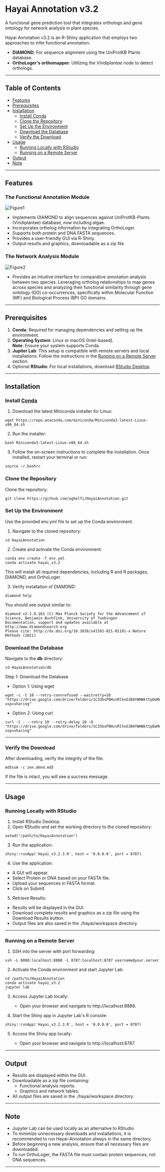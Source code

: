 # Hayai Annotation v3.2

A functional gene prediction tool that integrates orthologs and gene ontology for network analysis in plant species.

Hayai Annotation v3.2 is an R-Shiny application that employs two approaches to infer functional annotation:

- **DIAMOND**: For sequence alignment using the UniProtKB Plants database.
- **OrthoLoger's orthomapper**: Utilizing the *Viridiplantae* node to detect orthologs.

---

## Table of Contents

- [Features](#features)
- [Prerequisites](#prerequisites)
- [Installation](#installation)
  - [Install Conda](#install-conda)
  - [Clone the Repository](#clone-the-repository)
  - [Set Up the Environment](#set-up-the-environment)
  - [Download the Database](#download-the-database)
  - [Verify the Download](#verify-the-download)
- [Usage](#usage)
  - [Running Locally with RStudio](#running-locally-with-rstudio)
  - [Running on a Remote Server](#running-on-a-remote-server)
- [Output](#output)
- [Note](#note)

---

## Features

### The Functional Annotation Module

  ![Figure1](https://github.com/user-attachments/assets/f2c8c95c-0533-4370-bff7-fe96de82aebd)

  - Implements DIAMOND to align sequences against UniProtKB-Plants (Viridiplantae) database, now including algae.
  - Incorporates ortholog information by integrating OrthoLoger.
  - Supports both protein and DNA FASTA sequences.
  - Provides a user-friendly GUI via R-Shiny.
  - Output results and graphics, downloadable as a zip file.


### The Network Analysis Module

![Figure2](https://github.com/user-attachments/assets/72bdcadd-1d13-4b64-90f4-14bda4d3d2e0)


  - Provides an intuitive interface for comparative annotation analysis between two species. Leveraging ortholog relationships to map genes across species and analyzing their functional similarity through gene ontology (GO) co-occurrences, specifically within Molecular Function (MF) and Biological Process (BP) GO domains.

---

## Prerequisites

1. **Conda**: Required for managing dependencies and setting up the environment.
2. **Operating System**: Linux or macOS (Intel-based).  
   **Note**: Ensure your system supports Conda.
3. **Jupiter Lab**: This setup is compatible with remote servers and local installations: Follow the instructions in the [Running on a Remote Server](#running-on-a-remote-server) section.
4. Optional **RStudio**: For local installations, download [RStudio Desktop](https://posit.co/download/rstudio-desktop/).
   
   

---

## Installation

### Install [Conda](https://docs.anaconda.com/miniconda/install/)

1. Download the latest Miniconda installer for Linux:

```
wget https://repo.anaconda.com/miniconda/Miniconda3-latest-Linux-x86_64.sh
```
2. Run the installer:
```
bash Miniconda3-latest-Linux-x86_64.sh
```
3. Follow the on-screen instructions to complete the installation. Once installed, restart your terminal or run:

```
source ~/.bashrc
```
### Clone the Repository
Clone the repository:
```
git clone https://github.com/aghelfi/HayaiAnnotation.git
```
### Set Up the Environment
Use the provided env.yml file to set up the Conda environment.

1. Navigate to the cloned repository:
```
cd HayaiAnnotation
```
2. Create and activate the Conda environment:
```
conda env create -f env.yml
conda activate hayai_v3.2
```
This will install all required dependencies, including R and R packages, DIAMOND, and OrthoLoger.

3. Verify installation of DIAMOND:
```
diamond help
```
You should see output similar to:
```
diamond v2.1.9.163 (C) Max Planck Society for the Advancement of Science, Benjamin Buchfink, University of Tuebingen
Documentation, support and updates available at http://www.diamondsearch.org
Please cite: http://dx.doi.org/10.1038/s41592-021-01101-x Nature Methods (2021)
```
### Download the Database
Navigate to the **db** directory:
```
cd HayaiAnnotation/db
```
Step 1: Download the Database

  - Option 1: Using wget
```
wget -c -t 10 --retry-connrefused --waitretry=10 "https://drive.google.com/drive/folders/1C33bsP8HvsRlhsOJB4YWHWkttpDwMqNw?usp=sharing"
```
  - Option 2: Using curl
```
curl -C - --retry 10 --retry-delay 10 -O "https://drive.google.com/drive/folders/1C33bsP8HvsRlhsOJB4YWHWkttpDwMqNw?usp=sharing"
```

---
### Verify the Download
After downloading, verify the integrity of the file:
```
md5sum -c zen.dmnd.md5
```
If the file is intact, you will see a success message.

---

## Usage

### Running Locally with RStudio

1. Install RStudio Desktop.
2. Open RStudio and set the working directory to the cloned repository:
```
setwd("/path/to/HayaiAnnotation")
```
3. Run the application:
```
shiny::runApp('Hayai_v3.2.3.R', host = '0.0.0.0', port = 8787)
```
4. Use the application:

  - A GUI will appear.
  - Select Protein or DNA based on your FASTA file.
  - Upload your sequences in FASTA format.
  - Click on Submit.

5. Retrieve Results:
   
  - Results will be displayed in the GUI.
  - Download complete results and graphics as a zip file using the Download Results button.
  - Output files are also saved in the ./hayai/workspace directory.

---

### Running on a Remote Server

1. SSH into the server with port forwarding:
   
```
ssh -L 8888:localhost:8888 -L 8787:localhost:8787 username@your.server
```
2. Activate the Conda environment and start Jupyter Lab:
  
```
cd /path/to/HayaiAnnotation
conda activate hayai_v3.2
jupyter lab
```
3. Access Jupyter Lab locally:
   
   - Open your browser and navigate to http://localhost:8888.

5. Start the Shiny app in Jupyter Lab's R console:
   
```
shiny::runApp('Hayai_v3.2.3.R', host = '0.0.0.0', port = 8787)
```

5. Access the Shiny app locally:

   - Open your browser and navigate to http://localhost:8787.

---

## Output

  - Results are displayed within the GUI.
  - Downloadable as a zip file containing:
    - Functional analysis reports.
    - Graphics and network tables.
  - All output files are saved in the ./hayai/workspace directory.

---
## Note

  - Jupyter Lab can be used locally as an alternative to RStudio.
  - To minimize unnecessary downloads and installations, it is recommended to run Hayai-Annotation always in the same directory.
  - Before beginning a new analysis, ensure that all necessary files are downloaded.
  - To run OrthoLoger, the FASTA file must contain protein sequences, not DNA sequences.

---
